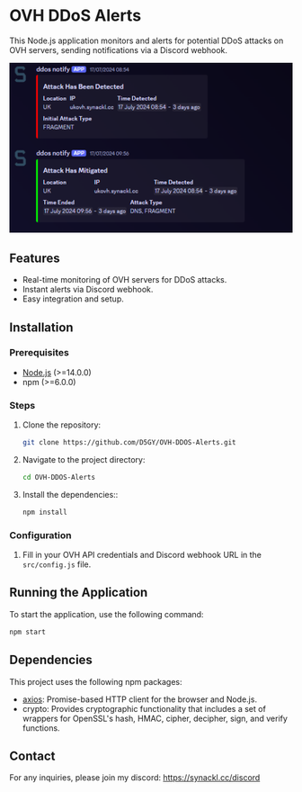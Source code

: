 # OVH DDoS Alerts

This Node.js application monitors and alerts for potential DDoS attacks on OVH servers, sending notifications via a Discord webhook.

![Project Screenshot](./alerts.png)

## Features
- Real-time monitoring of OVH servers for DDoS attacks.
- Instant alerts via Discord webhook.
- Easy integration and setup.

## Installation

### Prerequisites
- [Node.js](https://nodejs.org/) (>=14.0.0)
- npm (>=6.0.0)

### Steps
1. Clone the repository:
	```sh
	git clone https://github.com/D5GY/OVH-DDOS-Alerts.git
	```
2. Navigate to the project directory:
	```sh
	cd OVH-DDOS-Alerts
	```
3. Install the dependencies::
	```sh
	npm install
	```
### Configuration
1. Fill in your OVH API credentials and Discord webhook URL in the `src/config.js` file.

## Running the Application

To start the application, use the following command:
```sh
npm start
```

## Dependencies

This project uses the following npm packages:

-   [axios](https://www.npmjs.com/package/axios): Promise-based HTTP client for the browser and Node.js.
- crypto: Provides cryptographic functionality that includes a set of wrappers for OpenSSL's hash, HMAC, cipher, decipher, sign, and verify functions.


## Contact

For any inquiries, please join my discord: https://synackl.cc/discord